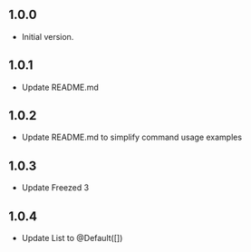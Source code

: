 ## 1.0.0

- Initial version.

## 1.0.1

- Update README.md

## 1.0.2

- Update README.md to simplify command usage examples

## 1.0.3

- Update Freezed 3

## 1.0.4

- Update List to @Default([]) 